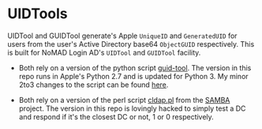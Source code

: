
# UIDTools
UIDTool and GUIDTool generate's Apple `UniqueID` and `GeneratedUID` for users from the user's Active Directory base64 `ObjectGUID` respectively.  This is built for NoMAD Login AD's `UIDTool` and `GUIDTool` facility. 

* Both rely on a version of the python script [guid-tool](https://github.com/danielgtaylor/guid-tool). The version in this repo runs in Apple's Python 2.7 and is updated for Python 3. My minor 2to3 changes to the script can be found [here](https://github.com/PeetMcK/guid-tool).

* Both rely on a version of the perl script [cldap.pl](https://github.com/samba-team/samba/blob/master/examples/misc/cldap.pl) from the [SAMBA](https://github.com/samba-team/samba) project. The version in this repo is lovingly hacked to simply test a DC and respond if it's the closest DC or not, 1 or 0 respectively.
